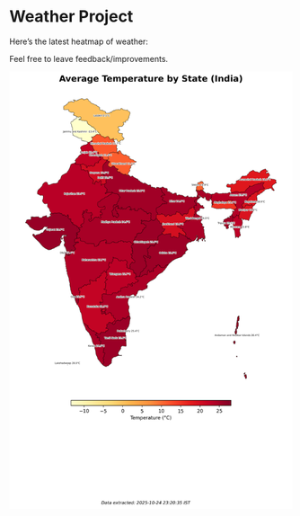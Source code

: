 # Weather Project

Here’s the latest heatmap of weather:

Feel free to leave feedback/improvements.

![India Heatmap](docs/assets/india_heatmap.png?v=FBBC6D)
